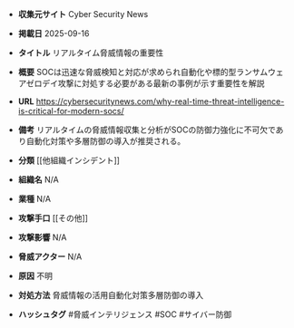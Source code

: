 - **収集元サイト**
Cyber Security News

- **掲載日**
2025-09-16

- **タイトル**
リアルタイム脅威情報の重要性

- **概要**
SOCは迅速な脅威検知と対応が求められ自動化や標的型ランサムウェアゼロデイ攻撃に対処する必要がある最新の事例が示す重要性を解説

- **URL**
https://cybersecuritynews.com/why-real-time-threat-intelligence-is-critical-for-modern-socs/

- **備考**
リアルタイムの脅威情報収集と分析がSOCの防御力強化に不可欠であり自動化対策や多層防御の導入が推奨される。

- **分類**
[[他組織インシデント]]

- **組織名**
N/A

- **業種**
N/A

- **攻撃手口**
[[その他]]

- **攻撃影響**
N/A

- **脅威アクター**
N/A

- **原因**
不明

- **対処方法**
脅威情報の活用自動化対策多層防御の導入

- **ハッシュタグ**
#脅威インテリジェンス #SOC #サイバー防御
